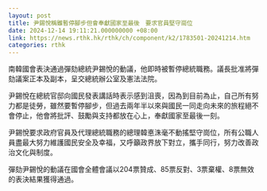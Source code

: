 ```yaml
---
layout: post
title: 尹錫悅稱雖暫停腳步但會奉獻國家至最後　要求官員堅守崗位
date: 2024-12-14 19:11:21.000000000 +08:00
link: https://news.rthk.hk/rthk/ch/component/k2/1783501-20241214.htm
categories: rthk
---
```


南韓國會表決通過彈劾總統尹錫悅的動議，他即時被暫停總統職務。議長批准將彈劾議案正本及副本，呈交總統辦公室及憲法法院。

尹錫悅在總統官邸向國民發表講話時表示感到沮喪，因為到目前為止，自己所有努力都是徒勞，雖然要暫停腳步，但過去兩年半以來與國民一同走向未來的旅程絕不會停止，他會將批評、鼓勵與支持都放在心上，奉獻國家至最後一刻。

尹錫悅要求政府官員及代理總統職務的總理韓悳洙毫不動搖堅守崗位，所有公職人員盡最大努力維護國民安全及幸福，又呼籲政界放下對立，攜手同行，努力改善政治文化與制度。

彈劾尹錫悅的動議在國會全體會議以204票贊成、85票反對、3票棄權、8票無效的表決結果獲得通過。
